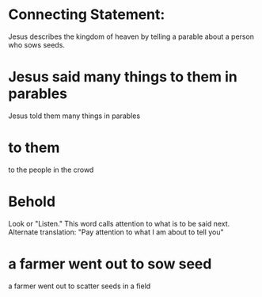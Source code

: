 
# Connecting Statement:
Jesus describes the kingdom of heaven by telling a parable about a person who sows seeds.

# Jesus said many things to them in parables
Jesus told them many things in parables

# to them
to the people in the crowd

# Behold
Look or "Listen." This word calls attention to what is to be said next. Alternate translation: "Pay attention to what I am about to tell you"

# a farmer went out to sow seed
a farmer went out to scatter seeds in a field